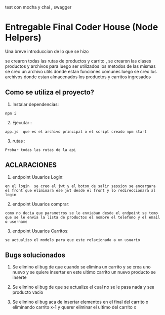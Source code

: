  test con mocha y chai , swagger


# Entregable Final Coder House (Node Helpers)

Una breve introduccion de lo que se hizo

se crearon todas las rutas  de productos  y carrito ,  se crearon las clases productos y archivos
para luego ser utilizados los metodos de las mismas   se creo un archivo utils donde estan funciones comunes
luego se creo los archivos donde estan almacenados los productos y carritos ingresados

## Como se utiliza el proyecto?

1. Instalar dependencias:

```
npm i 
```

2. Ejecutar :

```
app.js  que es el archivo principal o el script creado npm start
```

3. rutas :
```
Probar todas las rutas de la api
```

## ACLARACIONES


1.  endpoint Usuarios Login:

```
en el login  se creo el jwt y el boton de salir session se encargara el front que eliminara ese jwt desde el front y lo redireccionara al login
```

2. endpoint  Usuarios comprar:

```
como no decia que parametros se le enviaban desde el endpoint se tomo que se le envia la lista de productos el nombre el telefono y el email o username
```
3.  endpoint Usuarios Carritos:
```
se actualizo el modelo para que este relacionada a un usuario
```

## Bugs solucionados

1. Se elimino el bug de que cuando se elimina un carrito y se crea uno nuevo y se quiere insertar en este ultimo carrito un nuevo producto se inserte

2. Se elimino el bug  de que se actualize el cual no se le pasa nada y sea  producto vacio

3. Se elimino el bug aca de insertar elementos en el final del carrito x eliminando carrito x-1  y querer eliminar el ultimo del carrito x


